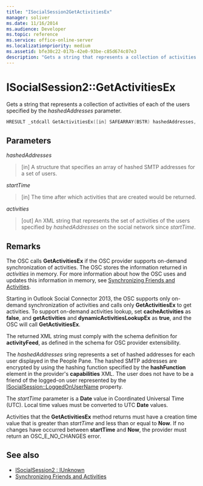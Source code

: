 ```yaml
---
title: "ISocialSession2GetActivitiesEx"
manager: soliver
ms.date: 11/16/2014
ms.audience: Developer
ms.topic: reference
ms.service: office-online-server
ms.localizationpriority: medium
ms.assetid: bfe30c22-017b-42e0-93be-c85d674c07e3
description: "Gets a string that represents a collection of activities of each of the users specified by the hashedAddresses parameter."
---
```


# ISocialSession2::GetActivitiesEx

Gets a string that represents a collection of activities of each of the users specified by the  _hashedAddresses_ parameter. 
  
```cpp
HRESULT _stdcall GetActivitiesEx([in] SAFEARRAY(BSTR) hashedAddresses, [in] DATE startTime, [out, retval] BSTR *activities);
```

## Parameters

_hashedAddresses_
  
> [in] A structure that specifies an array of hashed SMTP addresses for a set of users.
    
_startTime_
  
> [in] The time after which activities that are created would be returned.
    
_activities_
  
> [out] An XML string that represents the set of activities of the users specified by  _hashedAddresses_ on the social network since  _startTime_.
    
## Remarks

The OSC calls **GetActivitiesEx** if the OSC provider supports on-demand synchronization of activities. The OSC stores the information returned in  _activities_ in memory. For more information about how the OSC uses and updates this information in memory, see [Synchronizing Friends and Activities](synchronizing-friends-and-activities.md).
  
Starting in Outlook Social Connector 2013, the OSC supports only on-demand synchronization of activities and calls only **GetActivitiesEx** to get activities. To support on-demand activities lookup, set **cacheActivities** as **false**, and **getActivities** and **dynamicActivitiesLookupEx** as **true**, and the OSC will call **GetActivitiesEx**.
  
The returned XML string must comply with the schema definition for **activityFeed**, as defined in the schema for OSC provider extensibility.
  
The  _hashedAddresses_ sring represents a set of hashed addresses for each user displayed in the People Pane. The hashed SMTP addresses are encrypted by using the hashing function specified by the **hashFunction** element in the provider's **capabilities** XML. The user does not have to be a friend of the logged-on user represented by the [ISocialSession::LoggedOnUserName](isocialsession-loggedonusername.md) property. 
  
The  _startTime_ parameter is a **Date** value in Coordinated Universal Time (UTC). Local time values must be converted to UTC **Date** values. 
  
Activities that the **GetActivitiesEx** method returns must have a creation time value that is greater than  _startTime_ and less than or equal to **Now**. If no changes have occurred between **startTime** and **Now**, the provider must return an OSC_E_NO_CHANGES error.
  
## See also

- [ISocialSession2 : IUnknown](isocialsession2iunknown.md)
- [Synchronizing Friends and Activities](synchronizing-friends-and-activities.md)

